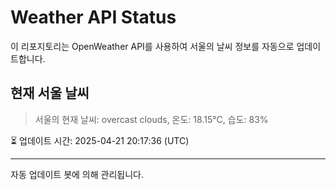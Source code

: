 
# Weather API Status

이 리포지토리는 OpenWeather API를 사용하여 서울의 날씨 정보를 자동으로 업데이트합니다.

## 현재 서울 날씨
> 서울의 현재 날씨: overcast clouds, 온도: 18.15°C, 습도: 83%

⏳ 업데이트 시간: 2025-04-21 20:17:36 (UTC)

---
자동 업데이트 봇에 의해 관리됩니다.
